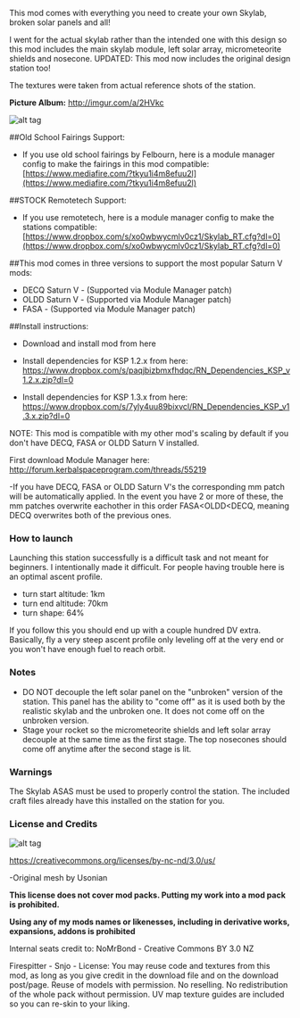 This mod comes with everything you need to create your own Skylab, broken solar panels and all!

I went for the actual skylab rather than the intended one with this design so this mod includes the main skylab module, left solar array, micrometeorite shields and nosecone. 
UPDATED: This mod now includes the original design station too!

The textures were taken from actual reference shots of the station.

**Picture Album:** http://imgur.com/a/2HVkc

![alt tag](http://i.imgur.com/m31SoDU.png)

##Old School Fairings Support:
* If you use old school fairings by Felbourn, here is a module manager config to make the fairings in this mod compatible: [https://www.mediafire.com/?tkyu1i4m8efuu2l](https://www.mediafire.com/?tkyu1i4m8efuu2l)

##STOCK Remotetech Support:
* If you use remotetech, here is a module manager config to make the stations compatible: [https://www.dropbox.com/s/xo0wbwycmlv0cz1/Skylab_RT.cfg?dl=0](https://www.dropbox.com/s/xo0wbwycmlv0cz1/Skylab_RT.cfg?dl=0)

##This mod comes in three versions to support the most popular Saturn V mods:
* DECQ Saturn V - (Supported via Module Manager patch)
* OLDD Saturn V - (Supported via Module Manager patch)
* FASA - (Supported via Module Manager patch)

##Install instructions:
* Download and install mod from here

* Install dependencies for KSP 1.2.x from here: https://www.dropbox.com/s/paqjbizbmxfhdqc/RN_Dependencies_KSP_v1.2.x.zip?dl=0
* Install dependencies for KSP 1.3.x from here: https://www.dropbox.com/s/7yly4uu89bixvcl/RN_Dependencies_KSP_v1.3.x.zip?dl=0

NOTE: This mod is compatible with my other mod's scaling by default if you don't have DECQ, FASA or OLDD Saturn V installed.


First download Module Manager here: http://forum.kerbalspaceprogram.com/threads/55219

-If you have DECQ, FASA or OLDD Saturn V's the corresponding mm patch will be automatically applied. In the event you have 2 or more of these, the mm patches overwrite eachother in this order FASA<OLDD<DECQ, meaning DECQ overwrites both of the previous ones.

### How to launch
Launching this station successfully is a difficult task and not meant for beginners. I intentionally made it difficult. For people having trouble here is an optimal ascent profile.

* turn start altitude: 1km
* turn end altitude: 70km
* turn shape: 64%

If you follow this you should end up with a couple hundred DV extra. Basically, fly a very steep ascent profile only leveling off at the very end or you won't have enough fuel to reach orbit.

### Notes

* DO NOT decouple the left solar panel on the "unbroken" version of the station. This panel has the ability to "come off" as it is used both by the realistic skylab and the unbroken one. It does not come off on the unbroken version.
* Stage your rocket so the micrometeorite shields and left solar array decouple at the same time as the first stage. The top nosecones should come off anytime after the second stage is lit.


### Warnings

The Skylab ASAS must be used to properly control the station. The included craft files already have this installed on the station for you.

### License and Credits

![alt tag](https://licensebuttons.net/l/by-nc-nd/3.0/88x31.png)

https://creativecommons.org/licenses/by-nc-nd/3.0/us/


-Original mesh by Usonian

**This license does not cover mod packs. Putting my work into a mod pack is prohibited.**

**Using any of my mods names or likenesses, including in derivative works, expansions, addons is prohibited**

Internal seats credit to: NoMrBond - Creative Commons BY 3.0 NZ

Firespitter - Snjo - License: You may reuse code and textures from this mod, as long as you give credit in the download file and on the download post/page. Reuse of models with permission. No reselling. No redistribution of the whole pack without permission. UV map texture guides are included so you can re-skin to your liking. 
